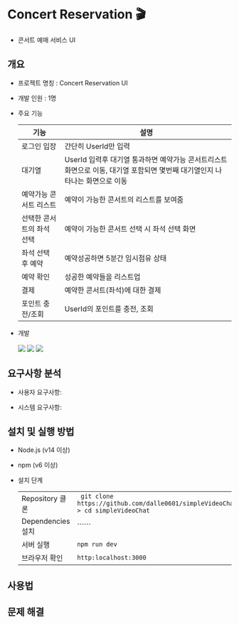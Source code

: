 # Concert Reservation 🎬
- 콘서트 예매 서비스 UI

## 개요
- 프로젝트 명칭 : Concert Reservation UI
- 개발 인원 : 1명
- 주요 기능
  
  |기능|설명|
  |-|-|
  |로그인 입장|간단히 UserId만 입력|
  |대기열|UserId 입력후 대기열 통과하면 예약가능 콘서트리스트 화면으로 이동, 대기열 포함되면 몇번째 대기열인지 나타나는 화면으로 이동|
  |예약가능 콘서트 리스트|예약이 가능한 콘서트의 리스트를 보여줌|
  |선택한 콘서트의 좌석 선택|예약이 가능한 콘서트 선택 시 좌석 선택 화면|
  |좌석 선택 후 예약|예약성공하면 5분간 임시점유 상태|
  |예약 확인|성공한 예약들을 리스트업|
  |결제|예약한 콘서트(좌석)에 대한 결제|
  |포인트 충전/조회|UserId의 포인트를 충전, 조회|
  
- 개발 <br /><br />
   <img src="https://img.shields.io/badge/TypeScript-007ACC?style=for-the-badge&logo=typescript&logoColor=white">
   <img src="https://img.shields.io/badge/Next.js-000?logo=nextdotjs&logoColor=fff&style=for-the-badge">
   <img src="https://img.shields.io/badge/Tailwind_CSS-38B2AC?style=for-the-badge&logo=tailwind-css&logoColor=white">


## 요구사항 분석
- 사용자 요구사항:<br/>


- 시스템 요구사항:<br/>


## 설치 및 실행 방법
  - Node.js (v14 이상)
  - npm (v6 이상)
  - 설치 단계

    |||
    |-|-|
    |Repository 클론|``` git clone https://github.com/dalle0601/simpleVideoChat.git > cd simpleVideoChat```|
    |Dependencies 설치|``````|
    |서버 실행|```npm run dev```|
    |브라우저 확인|``` http:localhost:3000 ```|
                
## 사용법

   
## 문제 해결
